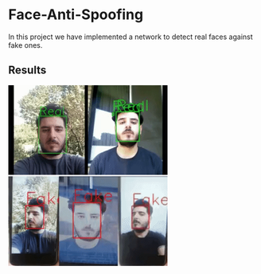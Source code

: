 # Face-Anti-Spoofing
In this project we have implemented a network to detect real faces against fake ones.

## Results
![Face-Anti-Spoofing](SampleOutput/real.gif)
![Face-Anti-Spoofing](SampleOutput/fake.gif)
